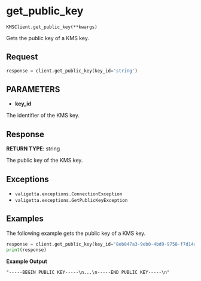 # get_public_key

`KMSClient.get_public_key(**kwargs)`

Gets the public key of a KMS key.

## Request

```python
response = client.get_public_key(key_id='string')
```

## PARAMETERS

- **key_id**

The identifier of the KMS key.

## Response

**RETURN TYPE**: string

The public key of the KMS key.

## Exceptions

- `valigetta.exceptions.ConnectionException`
- `valigetta.exceptions.GetPublicKeyException`

## Examples

The following example gets the public key of a KMS key.

```python
response = client.get_public_key(key_id="8eb847a3-9eb0-4bd9-9758-f7d14a575985")
print(response)
```

**Example Output**

```text
"-----BEGIN PUBLIC KEY-----\n...\n-----END PUBLIC KEY-----\n"
```
